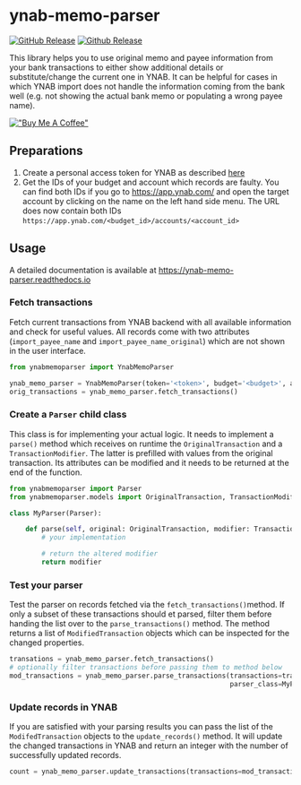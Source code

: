 # ynab-memo-parser

[![GitHub Release](https://img.shields.io/github/release/dnbasta/ynab-memo-parser?style=flat)]() 
[![Github Release](https://img.shields.io/maintenance/yes/2100)]()

This library helps you to use original memo and payee information from your bank transactions to either show additional
details or substitute/change the current one in YNAB. It can be helpful for cases in which YNAB import does not handle the 
information coming from the bank well (e.g. not showing the actual bank memo or populating a wrong payee name).

[!["Buy Me A Coffee"](https://www.buymeacoffee.com/assets/img/custom_images/orange_img.png)](https://www.buymeacoffee.com/dnbasta)

## Preparations
1. Create a personal access token for YNAB as described [here](https://api.ynab.com/)
2. Get the IDs of your budget and account which records are faulty. You can find both IDs if you go to 
https://app.ynab.com/ and open the target account by clicking on the name on the left hand side menu. 
The URL does now contain both IDs `https://app.ynab.com/<budget_id>/accounts/<account_id>`

## Usage
A detailed documentation is available at https://ynab-memo-parser.readthedocs.io

### Fetch transactions
Fetch current transactions from YNAB backend with all available information and check for useful values. All records 
come with two attributes (`import_payee_name` and `import_payee_name_original`) which are not shown in the user 
interface.
```py
from ynabmemoparser import YnabMemoParser

ynab_memo_parser = YnabMemoParser(token='<token>', budget='<budget>', account='<account>')
orig_transactions = ynab_memo_parser.fetch_transactions()
```

### Create a `Parser` child class
This class is for implementing your actual logic. It needs to implement a `parse()` method which receives on runtime 
the `OriginalTransaction` and a `TransactionModifier`. The 
latter is prefilled with values from the original transaction. Its attributes can be modified and it needs to be 
returned at the end of the function.
```py
from ynabmemoparser import Parser
from ynabmemoparser.models import OriginalTransaction, TransactionModifier

class MyParser(Parser):

	def parse(self, original: OriginalTransaction, modifier: TransactionModifier) -> TransactionModifier:
		# your implementation

		# return the altered modifier
		return modifier
```

### Test your parser
Test the parser on records fetched via the `fetch_transactions()`method. If only a subset of these transactions should
et parsed, filter them before handing the list over to the `parse_transactions()` method. The method returns a list of 
`ModifiedTransaction` objects which can be inspected for the changed properties.
```py
transations = ynab_memo_parser.fetch_transactions()
# optionally filter transactions before passing them to method below
mod_transactions = ynab_memo_parser.parse_transactions(transactions=transactions,
                                                       parser_class=MyParser)
```

### Update records in YNAB
If you are satisfied with your parsing results you can pass the list of the 
`ModifedTransaction` objects to the `update_records()` method. It will update  
the changed transactions in YNAB and return an integer with the number of successfully updated records.
```py
count = ynab_memo_parser.update_transactions(transactions=mod_transactions)
```
